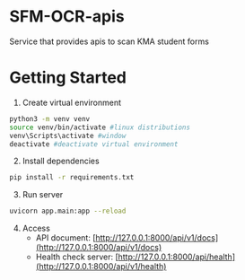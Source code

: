 # SFM-OCR-apis

Service that provides apis to scan KMA student forms

# Getting Started

1. Create virtual environment

```bash
python3 -m venv venv
source venv/bin/activate #linux distributions
venv\Scripts\activate #window
deactivate #deactivate virtual environment
```

2. Install dependencies

```bash
pip install -r requirements.txt
```

3. Run server

```bash
uvicorn app.main:app --reload
```

4. Access
   - API document: [http://127.0.0.1:8000/api/v1/docs](http://127.0.0.1:8000/api/v1/docs)
   - Health check server: [http://127.0.0.1:8000/api/health](http://127.0.0.1:8000/api/v1/health)
